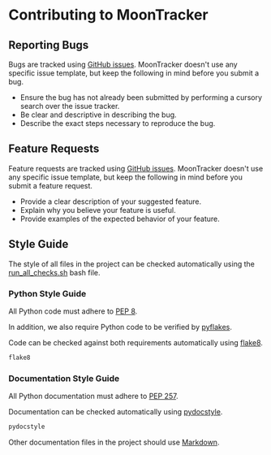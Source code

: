 # Contributing to MoonTracker

## Reporting Bugs

Bugs are tracked using [GitHub issues](https://guides.github.com/features/issues/).
MoonTracker doesn't use any specific issue template, but keep the following in mind before you submit a bug.
* Ensure the bug has not already been submitted by performing a cursory search over the issue tracker.
* Be clear and descriptive in describing the bug.
* Describe the exact steps necessary to reproduce the bug.

## Feature Requests

Feature requests are tracked using [GitHub issues](https://guides.github.com/features/issues/).
MoonTracker doesn't use any specific issue template, but keep the following in mind before you submit a feature request.
* Provide a clear description of your suggested feature.
* Explain why you believe your feature is useful.
* Provide examples of the expected behavior of your feature.

## Style Guide

The style of all files in the project can be checked automatically using the [run_all_checks.sh](run_all_checks.sh) bash file.

### Python Style Guide

All Python code must adhere to [PEP 8](https://www.python.org/dev/peps/pep-0008/).

In addition, we also require Python code to be verified by [pyflakes](https://github.com/megies/pyflakes).

Code can be checked against both requirements automatically using [flake8](http://flake8.pycqa.org/en/latest/).

``` bash
flake8
```

### Documentation Style Guide

All Python documentation must adhere to [PEP 257](https://www.python.org/dev/peps/pep-0257/).

Documentation can be checked automatically using [pydocstyle](https://github.com/PyCQA/pydocstyle).

``` bash
pydocstyle
```

Other documentation files in the project should use [Markdown](https://daringfireball.net/projects/markdown/).

